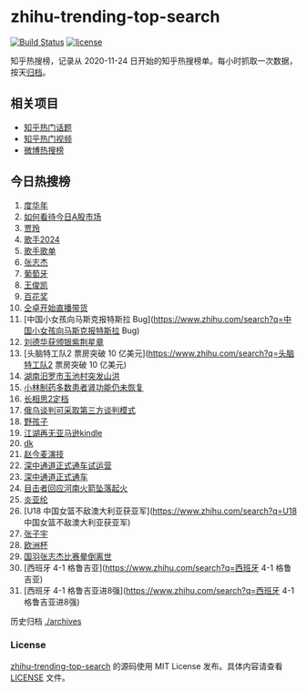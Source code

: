 # zhihu-trending-top-search

[![Build Status](https://github.com/justjavac/zhihu-trending-top-search/workflows/ci/badge.svg?branch=main)](https://github.com/justjavac/zhihu-trending-top-search/actions)
[![license](https://img.shields.io/github/license/justjavac/zhihu-trending-top-search)](https://github.com/justjavac/zhihu-trending-top-search/blob/main/LICENSE)

知乎热搜榜，记录从 2020-11-24
日开始的知乎热搜榜单。每小时抓取一次数据，按天[归档](./archives)。

## 相关项目

- [知乎热门话题](https://github.com/justjavac/zhihu-trending-hot-questions)
- [知乎热门视频](https://github.com/justjavac/zhihu-trending-hot-video)
- [微博热搜榜](https://github.com/justjavac/weibo-trending-hot-search)

## 今日热搜榜

<!-- BEGIN -->
<!-- 最后更新时间 Thu Jul 04 2024 22:06:23 GMT+0800 (China Standard Time) -->

1. [度华年](https://www.zhihu.com/search?q=度华年)
1. [如何看待今日A股市场](https://www.zhihu.com/search?q=如何看待今日A股市场)
1. [贾玲](https://www.zhihu.com/search?q=贾玲)
1. [歌手2024](https://www.zhihu.com/search?q=歌手2024)
1. [歌手歌单](https://www.zhihu.com/search?q=歌手歌单)
1. [张志杰](https://www.zhihu.com/search?q=张志杰)
1. [葡萄牙](https://www.zhihu.com/search?q=葡萄牙)
1. [王俊凯](https://www.zhihu.com/search?q=王俊凯)
1. [百花奖](https://www.zhihu.com/search?q=百花奖)
1. [仝卓开始直播带货](https://www.zhihu.com/search?q=仝卓开始直播带货)
1. [中国小女孩向马斯克报特斯拉
   Bug](https://www.zhihu.com/search?q=中国小女孩向马斯克报特斯拉 Bug)
1. [刘德华获颁银紫荆星章](https://www.zhihu.com/search?q=刘德华获颁银紫荆星章)
1. [头脑特工队2 票房突破 10 亿美元](https://www.zhihu.com/search?q=头脑特工队2
   票房突破 10 亿美元)
1. [湖南汨罗市玉池村突发山洪](https://www.zhihu.com/search?q=湖南汨罗市玉池村突发山洪)
1. [小林制药多数患者肾功能仍未恢复](https://www.zhihu.com/search?q=小林制药多数患者肾功能仍未恢复)
1. [长相思2定档](https://www.zhihu.com/search?q=长相思2定档)
1. [俄乌谈判可采取第三方谈判模式](https://www.zhihu.com/search?q=俄乌谈判可采取第三方谈判模式)
1. [野孩子](https://www.zhihu.com/search?q=野孩子)
1. [江湖再无亚马逊kindle](https://www.zhihu.com/search?q=江湖再无亚马逊kindle)
1. [dk](https://www.zhihu.com/search?q=dk)
1. [赵今麦演技](https://www.zhihu.com/search?q=赵今麦演技)
1. [深中通道正式通车试运营](https://www.zhihu.com/search?q=深中通道正式通车试运营)
1. [深中通道正式通车](https://www.zhihu.com/search?q=深中通道正式通车)
1. [目击者回应河南火箭坠落起火](https://www.zhihu.com/search?q=目击者回应河南火箭坠落起火)
1. [炎亚纶](https://www.zhihu.com/search?q=炎亚纶)
1. [U18 中国女篮不敌澳大利亚获亚军](https://www.zhihu.com/search?q=U18
   中国女篮不敌澳大利亚获亚军)
1. [张子宇](https://www.zhihu.com/search?q=张子宇)
1. [欧洲杯](https://www.zhihu.com/search?q=欧洲杯)
1. [国羽张志杰比赛晕倒离世](https://www.zhihu.com/search?q=国羽张志杰比赛晕倒离世)
1. [西班牙 4-1 格鲁吉亚](https://www.zhihu.com/search?q=西班牙 4-1 格鲁吉亚)
1. [西班牙 4-1 格鲁吉亚进8强](https://www.zhihu.com/search?q=西班牙 4-1
   格鲁吉亚进8强)

<!-- END -->

历史归档 [./archives](./archives)

### License

[zhihu-trending-top-search](https://github.com/justjavac/zhihu-trending-top-search)
的源码使用 MIT License 发布。具体内容请查看 [LICENSE](./LICENSE) 文件。
